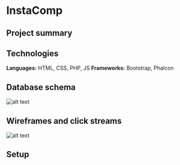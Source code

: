 # InstaComp

## Project summary


## Technologies

**Languages:** HTML, CSS, PHP, JS
**Frameworks:** Bootstrap, Phalcon

## Database schema

![alt text](https://github.com/visakan4/InstaComp_BackEnd/blob/master/images/er_diagram.png "Schema")

## Wireframes and click streams

![alt text](https://github.com/visakan4/InstaComp_BackEnd/blob/master/images/clickStream.PNG "click stream")

## Setup


